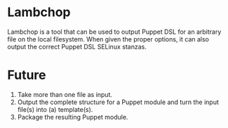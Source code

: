 # Lambchop
Lambchop is a tool that can be used to output Puppet DSL for an arbitrary file
on the local filesystem. When given the proper options, it can also output the
correct Puppet DSL SELinux stanzas.

# Future
1. Take more than one file as input.
2. Output the complete structure for a Puppet module and turn the input file(s)
into (a) template(s).
3. Package the resulting Puppet module.
